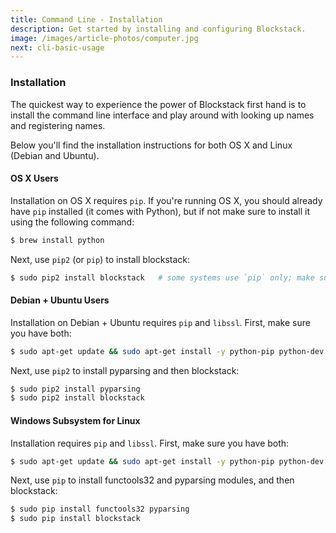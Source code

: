 ```yaml
---
title: Command Line - Installation
description: Get started by installing and configuring Blockstack.
image: /images/article-photos/computer.jpg
next: cli-basic-usage
---
```


### Installation

The quickest way to experience the power of Blockstack first hand is to install the command line interface and play around with looking up names and registering names.

Below you'll find the installation instructions for both OS X and Linux (Debian and Ubuntu).

#### OS X Users

Installation on OS X requires `pip`. If you're running OS X, you should already have `pip` installed (it comes with Python), but if not make sure to install it using the following command:

```bash
$ brew install python
```

Next, use `pip2` (or `pip`) to install blockstack:

```bash
$ sudo pip2 install blockstack   # some systems use `pip` only; make sure it's the Python 2.x pip
```

#### Debian + Ubuntu Users

Installation on Debian + Ubuntu requires `pip` and `libssl`. First, make sure you have both:

```bash
$ sudo apt-get update && sudo apt-get install -y python-pip python-dev libssl-dev libffi-dev rng-tools
```

Next, use `pip2` to install pyparsing and then blockstack:

```bash
$ sudo pip2 install pyparsing
$ sudo pip2 install blockstack
```

#### Windows Subsystem for Linux

Installation requires `pip` and `libssl`. First, make sure you have both:

```bash
$ sudo apt-get update && sudo apt-get install -y python-pip python-dev libssl-dev libffi-dev
```

Next, use `pip` to install functools32 and pyparsing modules, and then blockstack:

```bash
$ sudo pip install functools32 pyparsing
$ sudo pip install blockstack
```
